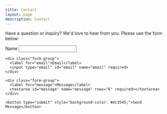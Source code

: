 ```yaml
---
title: Contact
layout: page
description: Contact
---
```


Have a question or inquiry? We'd love to hear from you. Please use the form below:

<div class="contact-form-section">
  <form action="https://formspree.io/f/mzzelegy" method="POST">
    <div class="form-group">
      <label for="name">Name</label>
      <input type="text" id="name" name="name" required>
    </div>

    <div class="form-group">
      <label for="email">Email</label>
      <input type="email" id="email" name="email" required>
    </div>

    <div class="form-group">
      <label for="message">Message</label>
      <textarea id="message" name="message" rows="6" required></textarea>
    </div>

    <button type="submit" style="background-color: #dc3545;">Send Message</button>
  </form>
</div>

<!-- # Office Address & Location

**Neural Nurture Pvt. Ltd.**  
311 Shekhar Central 4-5, Manorama Ganj  
Indore, MP, India  
Pin: 452001

<div style="margin: 2rem 0;">
  <iframe 
    src="https://www.google.com/maps/embed?pb=!1m18!1m12!1m3!1d3680.142225231275!2d75.88431927625562!3d22.722954479384928!2m3!1f0!2f0!3f0!3m2!1i1024!2i768!4f13.1!3m3!1m2!1s0x3962fd739ee4b3a1%3A0xf6349d27b46dc183!2sNeural%20Nurture%20Pvt.%20Ltd.!5e0!3m2!1sen!2sin!4v1748408016439!5m2!1sen!2sin" 
    width="100%" 
    height="400" 
    style="border:0;" 
    allowfullscreen="" 
    loading="lazy">
  </iframe>
</div> -->
